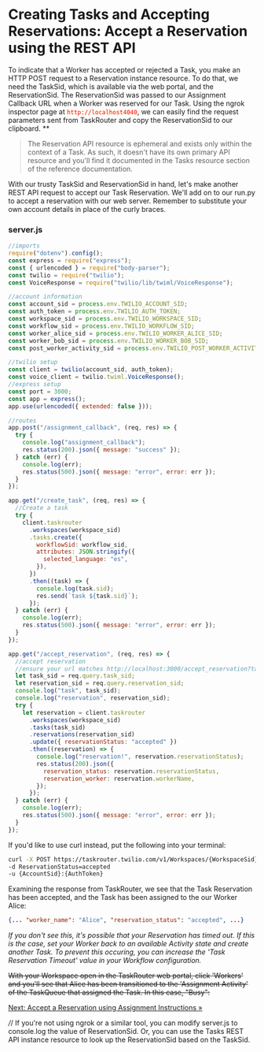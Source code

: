 # Creating Tasks and Accepting Reservations: Accept a Reservation using the REST API

To indicate that a Worker has accepted or rejected a Task, you make an HTTP POST request to a Reservation instance resource. To do that, we need the TaskSid, which is available via the web portal, and the ReservationSid. The ReservationSid was passed to our Assignment Callback URL when a Worker was reserved for our Task. Using the ngrok inspector page at <code style="color:red;background-color:ivory">http://localhost4040</code>, we can easily find the request parameters sent from TaskRouter and copy the ReservationSid to our clipboard. \*\*

> The Reservation API resource is ephemeral and exists only within the context of a Task. As such, it doesn't have its own primary API resource and you'll find it documented in the Tasks resource section of the reference documentation.

With our trusty TaskSid and ReservationSid in hand, let's make another REST API request to accept our Task Reservation. We'll add on to our run.py to accept a reservation with our web server. Remember to substitute your own account details in place of the curly braces.

### server.js

```javascript
//imports
require("dotenv").config();
const express = require("express");
const { urlencoded } = require("body-parser");
const twilio = require("twilio");
const VoiceResponse = require("twilio/lib/twiml/VoiceResponse");

//account information
const account_sid = process.env.TWILIO_ACCOUNT_SID;
const auth_token = process.env.TWILIO_AUTH_TOKEN;
const workspace_sid = process.env.TWILIO_WORKSPACE_SID;
const workflow_sid = process.env.TWILIO_WORKFLOW_SID;
const worker_alice_sid = process.env.TWILIO_WORKER_ALICE_SID;
const worker_bob_sid = process.env.TWILIO_WORKER_BOB_SID;
const post_worker_activity_sid = process.env.TWILIO_POST_WORKER_ACTIVITY;

//twilio setup
const client = twilio(account_sid, auth_token);
const voice_client = twilio.twiml.VoiceResponse();
//express setup
const port = 3000;
const app = express();
app.use(urlencoded({ extended: false }));

//routes
app.post("/assignment_callback", (req, res) => {
  try {
    console.log("assignment_callback");
    res.status(200).json({ message: "success" });
  } catch (err) {
    console.log(err);
    res.status(500).json({ message: "error", error: err });
  }
});

app.get("/create_task", (req, res) => {
  //Create a task
  try {
    client.taskrouter
      .workspaces(workspace_sid)
      .tasks.create({
        workflowSid: workflow_sid,
        attributes: JSON.stringify({
          selected_language: "es",
        }),
      })
      .then((task) => {
        console.log(task.sid);
        res.send(`task ${task.sid}`);
      });
  } catch (err) {
    console.log(err);
    res.status(500).json({ message: "error", error: err });
  }
});

app.get("/accept_reservation", (req, res) => {
  //accept reservation
  //ensure your url matches http://localhost:3000/accept_reservation?task_sid={task_sid}
  let task_sid = req.query.task_sid;
  let reservation_sid = req.query.reservation_sid;
  console.log("task", task_sid);
  console.log("reservation", reservation_sid);
  try {
    let reservation = client.taskrouter
      .workspaces(workspace_sid)
      .tasks(task_sid)
      .reservations(reservation_sid)
      .update({ reservationStatus: "accepted" })
      .then((reservation) => {
        console.log("reservation!", reservation.reservationStatus);
        res.status(200).json({
          reservation_status: reservation.reservationStatus,
          reservation_worker: reservation.workerName,
        });
      });
  } catch (err) {
    console.log(err);
    res.status(500).json({ message: "error", error: err });
  }
});
```

If you'd like to use curl instead, put the following into your terminal:

```bash
curl -X POST https://taskrouter.twilio.com/v1/Workspaces/{WorkspaceSid}/Tasks/{TaskSid}/Reservations/{ReservationSid}
-d ReservationStatus=accepted
-u {AccountSid}:{AuthToken}
```

Examining the response from TaskRouter, we see that the Task Reservation has been accepted, and the Task has been assigned to the our Worker Alice:

```json
{... "worker_name": "Alice", "reservation_status": "accepted", ...}
```

_If you don't see this, it's possible that your Reservation has timed out. If this is the case, set your Worker back to an available Activity state and create another Task. To prevent this occuring, you can increase the 'Task Reservation Timeout' value in your Workflow configuration._

~~With your Workspace open in the TaskRouter web portal, click 'Workers' and you'll see that Alice has been transitioned to the 'Assignment Activity' of the TaskQueue that assigned the Task. In this case, "Busy":~~

[Next: Accept a Reservation using Assignment Instructions »](part-2-d-accept_assignment_instructions.md)

_/_/ If you're not using ngrok or a similar tool, you can modify server.js to console.log the value of ReservationSid. Or, you can use the Tasks REST API instance resource to look up the ReservationSid based on the TaskSid.
